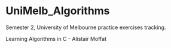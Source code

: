 # UniMelb_Algorithms

Semester 2, University of Melbourne practice exercises tracking. 

Learning Algorithms in C - Alistair Moffat
